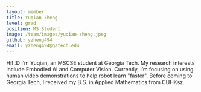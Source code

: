 ```yaml
---
layout: member
title: Yuqian Zheng
level: grad
position: MS Student
image: /team/images/yuqian-zheng.jpeg
github: yzheng494
email: yzheng494@gatech.edu
---
```


Hi! :D I’m Yuqian, an MSCSE student at Georgia Tech. My research interests include Embodied AI and Computer Vision. Currently, I’m focusing on using human video demonstrations to help robot learn "faster". Before coming to Georgia Tech, I received my B.S. in Applied Mathematics from CUHKsz.

